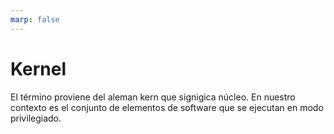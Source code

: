 ```yaml
---
marp: false
---
```


# Kernel
El término proviene del aleman kern que signigica núcleo.
En nuestro contexto es el conjunto de elementos de software que se ejecutan en modo privilegiado.
